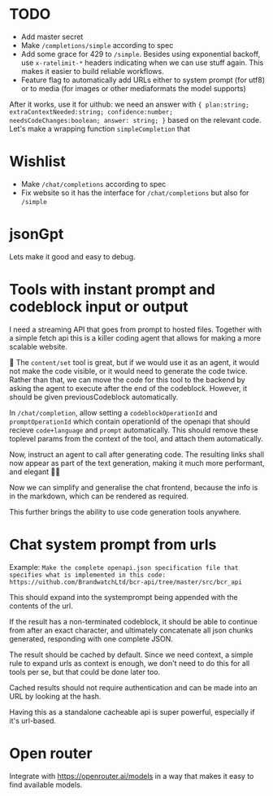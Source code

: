 # TODO

- Add master secret
- Make `/completions/simple` according to spec
- Add some grace for 429 to `/simple`. Besides using exponential backoff, use `x-ratelimit-*` headers indicating when we can use stuff again. This makes it easier to build reliable workflows.
- Feature flag to automatically add URLs either to system prompt (for utf8) or to media (for images or other mediaformats the model supports)

After it works, use it for uithub: we need an answer with `{ plan:string; extraContextNeeded:string; confidence:number; needsCodeChanges:boolean; answer: string; }` based on the relevant code. Let's make a wrapping function `simpleCompletion` that

# Wishlist

- Make `/chat/completions` according to spec
- Fix website so it has the interface for `/chat/completions` but also for `/simple`

# jsonGpt

Lets make it good and easy to debug.

# Tools with instant prompt and codeblock input or output

I need a streaming API that goes from prompt to hosted files. Together with a simple fetch api this is a killer coding agent that allows for making a more scalable website.

🤔 The `content/set` tool is great, but if we would use it as an agent, it would not make the code visible, or it would need to generate the code twice. Rather than that, we can move the code for this tool to the backend by asking the agent to execute after the end of the codeblock. However, it should be given previousCodeblock automatically.

In `/chat/completion`, allow setting a `codeblockOperationId` and `promptOperationId` which contain operationId of the openapi that should recieve `code+language` and `prompt` automatically. This should remove these toplevel params from the context of the tool, and attach them automatically.

Now, instruct an agent to call after generating code. The resulting links shall now appear as part of the text generation, making it much more performant, and elegant 💪🔥

Now we can simplify and generalise the chat frontend, because the info is in the markdown, which can be rendered as required.

This further brings the ability to use code generation tools anywhere.

<!--
After I have this, create a tool that stream responds the first codeblock with keep-alive and stops at the end. This tool can be used from `generateHtmlMiddleware` and I never need to think about HTML anymore. The LOC of all my repos become much smaller!

Insight: this is my core competency, as it will improve the API. I'm wasting too much time on frontend, I can test programatically!
-->

# Chat system prompt from urls

Example: `Make the complete openapi.json specification file that specifies what is implemented in this code: https://uithub.com/BrandwatchLtd/bcr-api/tree/master/src/bcr_api`

This should expand into the systemprompt being appended with the contents of the url.

If the result has a non-terminated codeblock, it should be able to continue from after an exact character, and ultimately concatenate all json chunks generated, responding with one complete JSON.

The result should be cached by default. Since we need context, a simple rule to expand urls as context is enough, we don't need to do this for all tools per se, but that could be done later too.

Cached results should not require authentication and can be made into an URL by looking at the hash.

Having this as a standalone cacheable api is super powerful, especially if it's url-based.

# Open router

Integrate with https://openrouter.ai/models in a way that makes it easy to find available models.
